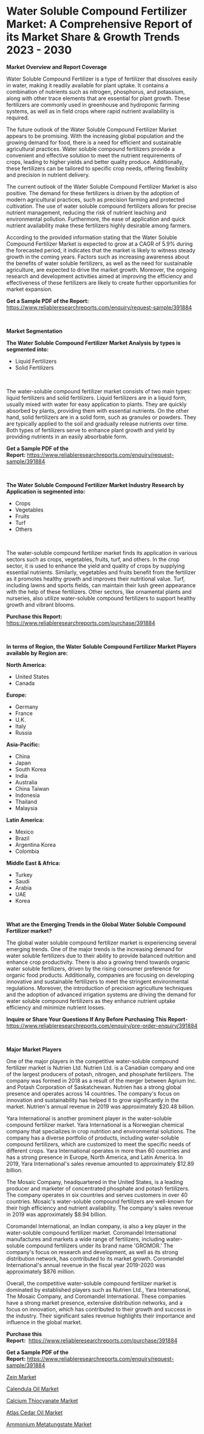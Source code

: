 <p><h1>Water Soluble Compound Fertilizer Market: A Comprehensive Report of its Market Share & Growth Trends 2023 - 2030</h1></p><p><strong>Market Overview and Report Coverage</strong></p>
<p><p>Water Soluble Compound Fertilizer is a type of fertilizer that dissolves easily in water, making it readily available for plant uptake. It contains a combination of nutrients such as nitrogen, phosphorus, and potassium, along with other trace elements that are essential for plant growth. These fertilizers are commonly used in greenhouse and hydroponic farming systems, as well as in field crops where rapid nutrient availability is required.</p><p>The future outlook of the Water Soluble Compound Fertilizer Market appears to be promising. With the increasing global population and the growing demand for food, there is a need for efficient and sustainable agricultural practices. Water soluble compound fertilizers provide a convenient and effective solution to meet the nutrient requirements of crops, leading to higher yields and better quality produce. Additionally, these fertilizers can be tailored to specific crop needs, offering flexibility and precision in nutrient delivery.</p><p>The current outlook of the Water Soluble Compound Fertilizer Market is also positive. The demand for these fertilizers is driven by the adoption of modern agricultural practices, such as precision farming and protected cultivation. The use of water soluble compound fertilizers allows for precise nutrient management, reducing the risk of nutrient leaching and environmental pollution. Furthermore, the ease of application and quick nutrient availability make these fertilizers highly desirable among farmers.</p><p>According to the provided information stating that the Water Soluble Compound Fertilizer Market is expected to grow at a CAGR of 5.9% during the forecasted period, it indicates that the market is likely to witness steady growth in the coming years. Factors such as increasing awareness about the benefits of water soluble fertilizers, as well as the need for sustainable agriculture, are expected to drive the market growth. Moreover, the ongoing research and development activities aimed at improving the efficiency and effectiveness of these fertilizers are likely to create further opportunities for market expansion.</p></p>
<p><strong>Get a Sample PDF of the Report:</strong> <a href="https://www.reliableresearchreports.com/enquiry/request-sample/391884">https://www.reliableresearchreports.com/enquiry/request-sample/391884</a></p>
<p>&nbsp;</p>
<p><strong>Market Segmentation</strong></p>
<p><strong>The Water Soluble Compound Fertilizer Market Analysis by types is segmented into:</strong></p>
<p><ul><li>Liquid Fertilizers</li><li>Solid Fertilizers</li></ul></p>
<p>&nbsp;</p>
<p><p>The water-soluble compound fertilizer market consists of two main types: liquid fertilizers and solid fertilizers. Liquid fertilizers are in a liquid form, usually mixed with water for easy application to plants. They are quickly absorbed by plants, providing them with essential nutrients. On the other hand, solid fertilizers are in a solid form, such as granules or powders. They are typically applied to the soil and gradually release nutrients over time. Both types of fertilizers serve to enhance plant growth and yield by providing nutrients in an easily absorbable form.</p></p>
<p><strong>Get a Sample PDF of the Report:</strong>&nbsp;<a href="https://www.reliableresearchreports.com/enquiry/request-sample/391884">https://www.reliableresearchreports.com/enquiry/request-sample/391884</a></p>
<p>&nbsp;</p>
<p><strong>The Water Soluble Compound Fertilizer Market Industry Research by Application is segmented into:</strong></p>
<p><ul><li>Crops</li><li>Vegetables</li><li>Fruits</li><li>Turf</li><li>Others</li></ul></p>
<p>&nbsp;</p>
<p><p>The water-soluble compound fertilizer market finds its application in various sectors such as crops, vegetables, fruits, turf, and others. In the crop sector, it is used to enhance the yield and quality of crops by supplying essential nutrients. Similarly, vegetables and fruits benefit from the fertilizer as it promotes healthy growth and improves their nutritional value. Turf, including lawns and sports fields, can maintain their lush green appearance with the help of these fertilizers. Other sectors, like ornamental plants and nurseries, also utilize water-soluble compound fertilizers to support healthy growth and vibrant blooms.</p></p>
<p><strong>Purchase this Report:</strong>&nbsp; <a href="https://www.reliableresearchreports.com/purchase/391884">https://www.reliableresearchreports.com/purchase/391884</a></p>
<p>&nbsp;</p>
<p><strong>In terms of Region, the Water Soluble Compound Fertilizer Market Players available by Region are:</strong></p>
<p>
    <p> <strong> North America: </strong>
        <ul>
            <li>United States</li>
            <li>Canada</li>
        </ul>
        </p> 
    <p> <strong> Europe: </strong>
        <ul>
            <li>Germany</li>
            <li>France</li>
            <li>U.K.</li>
            <li>Italy</li>
            <li>Russia</li>
        </ul>
        </p> 
    <p> <strong> Asia-Pacific: </strong>
        <ul>
            <li>China</li>
            <li>Japan</li>
            <li>South Korea</li>
            <li>India</li>
            <li>Australia</li>
            <li>China Taiwan</li>
            <li>Indonesia</li>
            <li>Thailand</li>
            <li>Malaysia</li>
        </ul>
        </p> 
    <p> <strong> Latin America: </strong>
        <ul>
            <li>Mexico</li>
            <li>Brazil</li>
            <li>Argentina Korea</li>
            <li>Colombia</li>
        </ul>
        </p> 
    <p> <strong> Middle East & Africa: </strong>
        <ul>
            <li>Turkey</li>
            <li>Saudi</li>
            <li>Arabia</li>
            <li>UAE</li>
            <li>Korea</li>
        </ul>
    </p>
    </p>
<p>&nbsp;</p>
<p><strong>What are the Emerging Trends in the Global Water Soluble Compound Fertilizer market?</strong></p>
<p><p>The global water soluble compound fertilizer market is experiencing several emerging trends. One of the major trends is the increasing demand for water soluble fertilizers due to their ability to provide balanced nutrition and enhance crop productivity. There is also a growing trend towards organic water soluble fertilizers, driven by the rising consumer preference for organic food products. Additionally, companies are focusing on developing innovative and sustainable fertilizers to meet the stringent environmental regulations. Moreover, the introduction of precision agriculture techniques and the adoption of advanced irrigation systems are driving the demand for water soluble compound fertilizers as they enhance nutrient uptake efficiency and minimize nutrient losses.</p></p>
<p><strong>Inquire or Share Your Questions If Any Before Purchasing This Report</strong>- <a href="https://www.reliableresearchreports.com/enquiry/pre-order-enquiry/391884">https://www.reliableresearchreports.com/enquiry/pre-order-enquiry/391884</a></p>
<p>&nbsp;</p>
<p><strong>Major Market Players</strong></p>
<p><p>One of the major players in the competitive water-soluble compound fertilizer market is Nutrien Ltd. Nutrien Ltd. is a Canadian company and one of the largest producers of potash, nitrogen, and phosphate fertilizers. The company was formed in 2018 as a result of the merger between Agrium Inc. and Potash Corporation of Saskatchewan. Nutrien has a strong global presence and operates across 14 countries. The company's focus on innovation and sustainability has helped it to grow significantly in the market. Nutrien's annual revenue in 2019 was approximately $20.48 billion.</p><p>Yara International is another prominent player in the water-soluble compound fertilizer market. Yara International is a Norwegian chemical company that specializes in crop nutrition and environmental solutions. The company has a diverse portfolio of products, including water-soluble compound fertilizers, which are customized to meet the specific needs of different crops. Yara International operates in more than 60 countries and has a strong presence in Europe, North America, and Latin America. In 2019, Yara International's sales revenue amounted to approximately $12.89 billion.</p><p>The Mosaic Company, headquartered in the United States, is a leading producer and marketer of concentrated phosphate and potash fertilizers. The company operates in six countries and serves customers in over 40 countries. Mosaic's water-soluble compound fertilizers are well-known for their high efficiency and nutrient availability. The company's sales revenue in 2019 was approximately $8.94 billion.</p><p>Coromandel International, an Indian company, is also a key player in the water-soluble compound fertilizer market. Coromandel International manufactures and markets a wide range of fertilizers, including water-soluble compound fertilizers under its brand name 'GROMOR.' The company's focus on research and development, as well as its strong distribution network, has contributed to its market growth. Coromandel International's annual revenue in the fiscal year 2019-2020 was approximately $876 million.</p><p>Overall, the competitive water-soluble compound fertilizer market is dominated by established players such as Nutrien Ltd., Yara International, The Mosaic Company, and Coromandel International. These companies have a strong market presence, extensive distribution networks, and a focus on innovation, which has contributed to their growth and success in the industry. Their significant sales revenue highlights their importance and influence in the global market.</p></p>
<p><strong>Purchase this Report:</strong>&nbsp;&nbsp;<a href="https://www.reliableresearchreports.com/purchase/391884">https://www.reliableresearchreports.com/purchase/391884</a></p>
<p></p>
<p><strong>Get a Sample PDF of the Report:</strong>&nbsp;<a href="https://www.reliableresearchreports.com/enquiry/request-sample/391884">https://www.reliableresearchreports.com/enquiry/request-sample/391884</a></p>
<p><p><a href="https://medium.com/@jenniferwhite656/zein-market-trends-and-market-analysis-forecasted-for-period-2023-2030-f43c8126b532">Zein Market</a></p><p><a href="https://medium.com/@laurenglover76/calendula-oil-market-analysis-and-sze-forecasted-for-period-from-2023-to-2030-7f83e8213139">Calendula Oil Market</a></p><p><a href="https://medium.com/@bernadetteball666/calcium-thiocyanate-market-comprehensive-assessment-by-type-application-and-geography-324988b55fb5">Calcium Thiocyanate Market</a></p><p><a href="https://medium.com/@bonniehoppe2023/atlas-cedar-oil-market-research-report-its-history-and-forecast-2023-to-2030-4daf93ba5709">Atlas Cedar Oil Market</a></p><p><a href="https://medium.com/@carolclarkson766/ammonium-metatungstate-market-share-evolution-and-market-growth-trends-2023-2030-34b0a5454bf1">Ammonium Metatungstate Market</a></p></p>